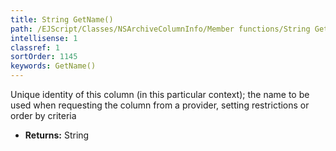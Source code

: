 ```yaml
---
title: String GetName()
path: /EJScript/Classes/NSArchiveColumnInfo/Member functions/String GetName()
intellisense: 1
classref: 1
sortOrder: 1145
keywords: GetName()
---
```



Unique identity of this column (in this particular context); the name to be used when requesting the column from a provider, setting restrictions or order by criteria



* **Returns:** String


